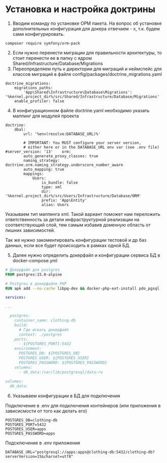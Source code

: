 
# Установка и настройка доктрины

1) Вводим команду по установке ОРМ пакета. На вопрос об установке дополнительных конфигурация для докера отвечаем - x, т.к. будем сами конфигурировать.

```shell
composer require symfony/orm-pack
```

2) Если нужно перенести  миграции для правильности архитектуры, то стоит перенести ее в папку с ядром Shared/Infrastructure/Database/Migrations
3) Переопределяем путь к директории для миграций и неймспейс для классов миграций в файле config/packages/doctrine_migrations.yaml

```shell
doctrine_migrations:  
    migrations_paths:  
        'App\Shared\Infrastructure\Database\Migrations': '%kernel.project_dir%/src/Shared/Infrastructure/Database/Migrations'  
    enable_profiler: false
```

4) В конфигурационном файле doctrine.yaml необходимо указать маппинг для модулей проекта

```shell
doctrine:  
    dbal:  
        url: '%env(resolve:DATABASE_URL)%'  
  
        # IMPORTANT: You MUST configure your server version,  
        # either here or in the DATABASE_URL env var (see .env file)        #server_version: '13'    orm:  
        auto_generate_proxy_classes: true  
        naming_strategy: doctrine.orm.naming_strategy.underscore_number_aware  
        auto_mapping: true  
        mappings:  
            Users:  
                is_bundle: false  
                type: xml  
                dir: '%kernel.project_dir%/src/Users/Infrastructure/Database/ORM'  
                prefix: 'App\Entity'  
                alias: Users
```

Указываем тип маппинга xml. Такой вариант поможет нам переложить ответственность за детали инфраструктурной реализации на соответствующий слой, тем самым избавив доменную область от лишних зависимостей.

Так же нужно закоментировать конфигурации тестовой и др баз данных, если все будет происходить в рамках одной БД.

5) Далее нужно определить докерфайл и конфигурации сервиса БД в docker-compose.yml

```Dockerfile
# Докерфайл для postgres
FROM postgres:15.0-alpine
```

```Dockerfile
# Postgres в докерфайле PHP
RUN apk add --no-cache libpq-dev && docker-php-ext-install pdo_pgsql
```

```yml
services:

...

  postgres:  
    container_name: clothing-db  
    build:  
      # Где искать докерфайл  
      context: ./postgres  
    ports:  
      - ${POSTGRES_PORT}:5432  
    environment:  
      POSTGRES_DB: ${POSTGRES_DB}  
      POSTGRES_USER: ${POSTGRES_USER}  
      POSTGRES_PASSWORD: ${POSTGRES_PASSWORD}  
    volumes:  
      - db_data:/var/lib/postgresql/data:rw  
  
volumes:  
  db_data:
```

6) Указываем конфигурации в БД для подключения

Подключение в .env для подключения контейнеров (или приложения в зависисмости от того как делать его)
```env
POSTGRES_DB=clothing-db  
POSTGRES_PORT=5432  
POSTGRES_USER=apps  
POSTGRES_PASSWORD=apps
```

Подсключение в .env приложения
```env
DATABASE_URL="postgresql://apps:apps@clothing-db:5432/clothing-db?serverVersion=15&charset=utf8"
```

